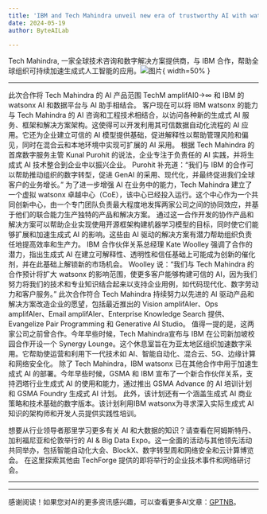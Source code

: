 ```yaml
---
title: 'IBM and Tech Mahindra unveil new era of trustworthy AI with watsonx'
date: 2024-05-19
author: ByteAILab

---
```


Tech Mahindra, 一家全球技术咨询和数字解决方案提供商，与 IBM 合作，帮助全球组织可持续加速生成式人工智能的应用。![图片](https://www.artificialintelligence-news.com/wp-content/uploads/sites/9/2024/05/IBM-and-Tech-Mahindra-unveil-new-era-of-trustworthy-AI-with-watsonx-scaled.jpg){ width=50% }

---
此次合作将 Tech Mahindra 的 AI 产品范围 TechM amplifAI0->∞ 和 IBM 的 watsonx AI 和数据平台与 AI 助手相结合。
客户现在可以将 IBM watsonx 的能力与 Tech Mahindra 的 AI 咨询和工程技术相结合，以访问各种新的生成式 AI 服务、框架和解决方案架构。这使得可以开发利用其可信数据自动化流程的 AI 应用。它还为企业建立可信的 AI 模型提供基础，促进解释性以帮助管理风险和偏见，同时在混合云和本地环境中实现可扩展的 AI 采用。
根据 Tech Mahindra 的首席数字服务主管 Kunal Purohit 的说法，企业专注于负责任的 AI 实践，并将生成式 AI 技术整合到企业中以振兴企业。
Purohit 补充道：“我们与 IBM 的合作可以帮助推动组织的数字转型，促进 GenAI 的采用、现代化，并最终促进我们全球客户的业务增长。”
为了进一步增强 AI 在业务中的能力，Tech Mahindra 建立了一个虚拟 watsonx 卓越中心（CoE），该中心已经投入运行。这个中心作为一个共同创新中心，由一个专门团队负责最大程度地发挥两家公司之间的协同效应，并基于他们的联合能力生产独特的产品和解决方案。
通过这一合作开发的协作产品和解决方案可以帮助企业实现使用开源框架构建机器学习模型的目标，同时使它们能够扩展和加速生成式 AI 的影响。这些由 AI 驱动的解决方案有潜力帮助组织负责任地提高效率和生产力。
IBM 合作伙伴关系总经理 Kate Woolley 强调了合作的潜力，指出生成式 AI 在建立可解释性、透明性和信任基础上可能成为创新的催化剂，并在此基础上解锁新的市场机会。
Woolley 说：“我们与 Tech Mahindra 的合作预计将扩大 watsonx 的影响范围，使更多客户能够构建可信的 AI，因为我们努力将我们的技术和专业知识结合起来以支持企业用例，如代码现代化、数字劳动力和客户服务。”
此次合作符合 Tech Mahindra 持续努力以先进的 AI 驱动产品和解决方案改造企业的愿望，包括最近推出的 Vision amplifAIer、Ops amplifAIer、Email amplifAIer、Enterprise Knowledge Search 提供、Evangelize Pair Programming 和 Generative AI Studio。
值得一提的是，这两家公司之前曾合作。今年早些时候，Tech Mahindra宣布与 IBM 在公司新加坡校园合作开设一个 Synergy Lounge。这个休息室旨在为亚太地区组织加速数字采用。它帮助使运营和利用下一代技术如 AI、智能自动化、混合云、5G、边缘计算和网络安全化。
除了 Tech Mahindra，IBM watsonx 已在其他合作中用于加速生成式 AI 的部署。今年早些时候，GSMA 和 IBM 宣布了一个新合作伙伴关系，支持泗塔行业生成式 AI 的使用和能力，通过推出 GSMA Advance 的 AI 培训计划和 GSMA Foundry 生成式 AI 计划。
此外，该计划还有一个涵盖生成式 AI 商业策略和技术基础的数字版本。该计划利用IBM watsonx为寻求深入实际生成式 AI 知识的架构师和开发人员提供实践性培训。

想要从行业领导者那里学习更多有关 AI 和大数据的知识？请查看在阿姆斯特丹、加利福尼亚和伦敦举行的 AI & Big Data Expo。这一全面的活动与其他领先活动共同举办，包括智能自动化大会、BlockX、数字转型周和网络安全和云计算博览会。
在这里探索其他由 TechForge 提供的即将举行的企业技术事件和网络研讨会。

---
---
感谢阅读！如果您对AI的更多资讯感兴趣，可以查看更多AI文章：[GPTNB](https://gptnb.com)。